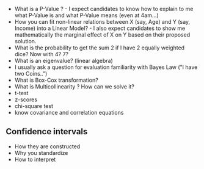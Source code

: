 * What is a P-Value ? - I expect candidates to know how to explain to me what P-Value is and what P-Value means (even at 4am...)
* How you can fit non-linear relations between X (say, Age) and Y (say, Income) into a Linear Model? - I also expect candidates to show me mathematically the marginal effect of X on Y based on their proposed solution.
* What is the probability to get the sum 2 if I have 2 equally weighted dice? Now with 4? 7?
* What is an eigenvalue? (linear algebra)
* I usually ask a question for evaluation familiarity with Bayes Law ("I have two Coins..")
* What is Box-Cox transformation?
* What is Multicollinearity ? How can we solve it?
* t-test
* z-scores
* chi-square test
* know covariance and correlation equations

## Confidence intervals
* How they are constructed
* Why you standardize
* How to interpret
